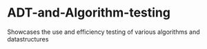 # ADT-and-Algorithm-testing
Showcases the use and efficiency testing of various algorithms and datastructures
